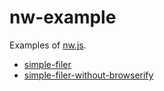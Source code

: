 nw-example
==========

Examples of [nw.js](https://github.com/nwjs/nw.js "nw.js").

* [simple-filer](https://github.com/akabekobeko/examples-nw/tree/master/simple-filer "simple-filer")
* [simple-filer-without-browserify](https://github.com/akabekobeko/examples-nw/tree/master/simple-filer-without-browserify "simple-filer-without-browserify")